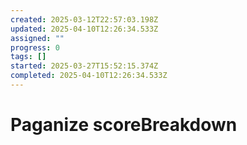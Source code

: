 ```yaml
---
created: 2025-03-12T22:57:03.198Z
updated: 2025-04-10T12:26:34.533Z
assigned: ""
progress: 0
tags: []
started: 2025-03-27T15:52:15.374Z
completed: 2025-04-10T12:26:34.533Z
---
```


# Paganize scoreBreakdown
